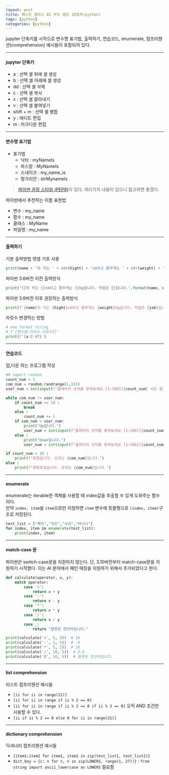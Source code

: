 ```yaml
---
layout: post
title: 패스트 캠퍼스 AI 부트 캠프 10일차(python)
tags: [python]
categories: [python]
---
```

jupyter 단축키를 시작으로 변수명 표기법, 출력하기, 연습코드, enumerate, 컴프리헨션(comprehension) 예시들이 포함되어 있다.

----
#### jupyter 단축키
+ a : 선택 셀 위에 셀 생성
+ b : 선택 셀 아래에 셀 생성
+ dd : 선택 셀 삭제
+ c : 선택 셀 복사
+ x : 선택 셀 잘라내기
+ v : 선택 셀 붙여넣기
+ shift + m : 선택 셀 병합
+ y : 에디트 편집
+ m : 마크다운 편집

----
#### 변수명 표기법
+ 표기법
  - 낙타 : myNameIs
  - 파스칼 : MyNameIs
  - 스네이크 : my_name_is
  - 헝가리안 : strMynameIs

>[파이썬 권장 스타일 (PEP8)](https://peps.python.org/pep-0008/)이 있다. 여러가지 내용이 있으니 참고하면 좋겠다.  


파이썬에서 추천하는 이름 표현법
+ 변수 : my_name
+ 함수 : my_name
+ 클래스 : MyName
+ 파일명 : my_name

----
#### 출력하기

기본 출력방법 뎃셈 기호 사용  
```python
print(name + '의 키는 ' + str(hight) + 'cm이고 몸무게는 ' + str(weight) + 'kg입니다. 직업은 ' + job + '입니다.')
```
파이썬 3.6버전 이전 출력방식  
```python
print('{}의 키는 {}cm이고 몸무게는 {}kg입니다. 직업은 {}입니다.'.format(name, str(hight), str(weight), job))
```
파이썬 3.6버전 이후 권장하는 출력방식
```python
print(f'{name}의 키는 {hight}cm이고 몸무게는 {weight}kg입니다. 직업은 {job}입니다.')
```
자릿수 변경하는 방법
```python
# new format string
# f'{변수명:자릿수.자릿수f}'
print(f'{a:2.4f}')
```

----
#### 연습코드
업,다운 하는 프로그램 작성

```python
## import random
count_num = 1
com_num = random.randrange(1,101)
user_num = int(input(f"플레이어 숫자를 맞쳐보세요 [1~100][{count_num} 시도 중] : "))

while com_num != user_num:
    if count_num >= 10 :
        break
    else :
        count_num += 1
    if com_num > user_num:
        print("Up입니다.")
        user_num = int(input(f"플레이어 숫자를 맞쳐보세요 [1~100][{count_num} 시도 중] : "))
    else :
        print("Down입니다.")
        user_num = int(input(f"플레이어 숫자를 맞쳐보세요 [1~100][{count_num} 시도 중] : "))

if count_num < 10 :
    print(f"맞쳤습니다. 숫자는 {com_num}입니다.")
else :
    print(f"못맞추셨습니다. 숫자는 {com_num}입니다.")

```

----
#### enumerate

enumerate는 iterable한 객체를 사용할 때 index값을 추출할 수 있게 도와주는 함수이다.  
만약 `index, item`을 `item`으로만 지정하면 `item` 변수에 튜플형으로 `(index, item)`구조로 저장된다.
```python
test_list = ["케익","치즈","사과","바나나"]
for index, item in enumerate(test_list):
    print(index, item)
```

----
#### match-case 문

파이썬은 switch-case문을 지원하지 않는다. 단, 3.10버전부터 match-case문을 지원하기 시작했다. 이는 AI 분야에서 패턴 매칭을 지원하기 위해서 추가되었다고 한다.

```python
def calculate(operator, x, y):
    match operator:
        case '+':
            return x + y
        case '-':
            return x - y
        case '*':
            return x * y
        case '/':
            return x / y
        case _:
            return "잘못된 연산자입니다."

print(calculate('+', 5, 5))  # 10
print(calculate('-', 1, 5))  # -4
print(calculate('*', 5, 2))  # 10
print(calculate('/', 10, 5))  # 2.0
print(calculate('Q', 10, 5))  # 잘못된 연산자입니다.
```

----
#### list comprehension
리스트 컴프리헨션 예시들  
+ `[ii for ii in range(21)]`
+ `[ii for ii in range if ii % 2 == 0]`
+ `[ii for ii in range if ii % 2 == 0 if ii % 3 == 0]` 오직 AND 조건만 사용할 수 있다.
+ `[ii if ii % 2 == 0 else 0 for ii in range(21)]`


----
#### dictionary comprehension
딕셔너리 컴프리헨션 예시들  
+ `{item1:item2 for item1, item2 in zip(test_list1, test_list2)}`
+ `dict_boy = {c: n for c, n in zip(LOWERS, range(1, 27))}` : `from string import ascii_lowercase as LOWERS` 필요함


